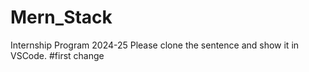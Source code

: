 # Mern_Stack
Internship Program 2024-25
Please clone the sentence and show it in VSCode.
#first change